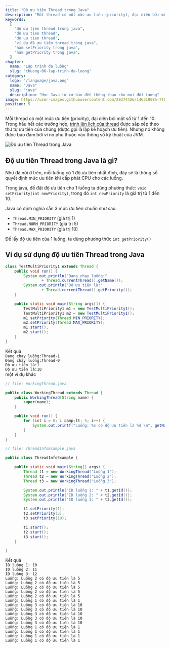 ```yaml
---
title: "Độ ưu tiên Thread trong Java"
description: "Mỗi thread có một mức ưu tiên (priority), đại diện bởi một số từ 1 đến 10. Trong hầu hết các trường hợp, trình lên lịch của thread được sắp xếp theo thứ tự ưu tiên của chúng (được gọi là lập kế hoạch ưu tiên)"
keywords:
  [
    "độ ưu tiên thread trong java",
    "độ ưu tien thread",
    "do uu tien thread",
    "ví dụ độ ưu tiên thread trong java",
    "hàm setPriority trong java",
    "hàm getPriority trong java",
  ]
chapter:
  name: "Lập trình đa luồng"
  slug: "chuong-06-lap-trinh-da-luong"
category:
  logo: "/language/java.png"
  name: "Java"
  slug: "java"
  description: "Học Java từ cơ bản đến thông thạo cho mọi đối tượng"
image: https://user-images.githubusercontent.com/29374426/146319085-7f834fbb-f3a4-49a8-996a-13d14b00efd0.png
position: 5
---
```


Mỗi thread có một mức ưu tiên (priority), đại diện bởi một số từ 1 đến 10. Trong hầu hết các trường hợp, [trình lên lịch của thread](/bai-viet/java/trinh-len-lich-cua-thread-trong-java) được sắp xếp theo thứ tự ưu tiên của chúng (được gọi là lập kế hoạch ưu tiên). Nhưng nó không được bảo đảm bởi vì nó phụ thuộc vào thông số kỹ thuật của JVM.

![Độ ưu tiên Thread trong Java](https://user-images.githubusercontent.com/29374426/146319085-7f834fbb-f3a4-49a8-996a-13d14b00efd0.png)

## Độ ưu tiên Thread trong Java là gì?

Như đã nói ở trên, mỗi luồng có 1 độ ưu tiên nhất định, đây sẽ là thông số quyết định mức ưu tiên khi cấp phát CPU cho các luồng.

Trong java, đế đặt độ ưu tiên cho 1 luồng ta dùng phương thức: `void setPriority(int newPriority)`, trong đó `int newPriority` là giá trị từ 1 đến 10.

Java có định nghĩa sẵn 3 mức ưu tiên chuẩn như sau:

- `Thread.MIN_PRIORITY` (giá trị 1)
- `Thread.NORM_PRIORITY` (giá trị 5)
- `Thread.MAX_PRIORITY` (giá trị 10)

Để lấy độ ưu tiên của 1 luồng, ta dùng phương thức `int getPriority()`

## Ví dụ sử dụng độ ưu tiên Thread trong Java

<div class="example"></div>

```java
class TestMultiPriority1 extends Thread {
    public void run() {
        System.out.println("Đang chạy luồng:"
                + Thread.currentThread().getName());
        System.out.println("Độ ưu tiên là:"
                + Thread.currentThread().getPriority());
    }

    public static void main(String args[]) {
        TestMultiPriority1 m1 = new TestMultiPriority1();
        TestMultiPriority1 m2 = new TestMultiPriority1();
        m1.setPriority(Thread.MIN_PRIORITY);
        m2.setPriority(Thread.MAX_PRIORITY);
        m1.start();
        m2.start();
    }
}
```

<div class="window">
  <div class="window-header">
    <div class="action-buttons"></div>
    <span class="title-popup">Kết quả</span>
  </div>
  <div class="window-body">
    <code>Đang chạy luồng:Thread-1</code><br/>
    <code>Đang chạy luồng:Thread-0</code><br/>
    <code>Độ ưu tiên là:1</code><br/>
    <code>Độ ưu tiên là:10</code>
  </div>
</div>

<div class="example">một ví dụ khác</div>

```java
// file: WorkingThread.java

public class WorkingThread extends Thread {
    public WorkingThread(String name) {
        super(name);
    }

    public void run() {
        for (int i = 0; i &amp;lt; 5; i++) {
            System.out.printf("Luồng: %s có độ ưu tiên là %d \n", getName(), getPriority());
        }
    }
}
```

```java
// file: ThreadInfoExample.java

public class ThreadInfoExample {

    public static void main(String[] args) {
        Thread t1 = new WorkingThread("Luồng 1");
        Thread t2 = new WorkingThread("Luồng 2");
        Thread t3 = new WorkingThread("Luồng 3");

        System.out.println("ID luồng 1: " + t1.getId());
        System.out.println("ID luồng 2: " + t2.getId());
        System.out.println("ID luồng 3: " + t3.getId());

        t1.setPriority(1);
        t2.setPriority(5);
        t3.setPriority(10);

        t1.start();
        t2.start();
        t3.start();
    }

}
```

<div class="window">
  <div class="window-header">
    <div class="action-buttons"></div>
    <span class="title-popup">Kết quả</span>
  </div>
  <div class="window-body">
    <code>ID luồng 1: 10</code><br/>
    <code>ID luồng 2: 11</code><br/>
    <code>ID luồng 3: 12</code><br/>
    <code>Luồng: Luồng 2 có độ ưu tiên là 5</code><br/>
    <code>Luồng: Luồng 2 có độ ưu tiên là 5</code><br/>
    <code>Luồng: Luồng 2 có độ ưu tiên là 5</code><br/>
    <code>Luồng: Luồng 2 có độ ưu tiên là 5</code><br/>
    <code>Luồng: Luồng 2 có độ ưu tiên là 5</code><br/>
    <code>Luồng: Luồng 1 có độ ưu tiên là 1</code><br/>
    <code>Luồng: Luồng 3 có độ ưu tiên là 10</code><br/>
    <code>Luồng: Luồng 3 có độ ưu tiên là 10</code><br/>
    <code>Luồng: Luồng 3 có độ ưu tiên là 10</code><br/>
    <code>Luồng: Luồng 3 có độ ưu tiên là 10</code><br/>
    <code>Luồng: Luồng 3 có độ ưu tiên là 10</code><br/>
    <code>Luồng: Luồng 1 có độ ưu tiên là 1</code><br/>
    <code>Luồng: Luồng 1 có độ ưu tiên là 1</code><br/>
    <code>Luồng: Luồng 1 có độ ưu tiên là 1</code><br/>
    <code>Luồng: Luồng 1 có độ ưu tiên là 1</code>
  </div>
</div>
